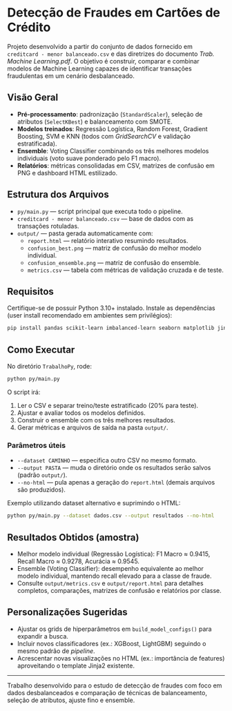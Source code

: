 # Detecção de Fraudes em Cartões de Crédito

Projeto desenvolvido a partir do conjunto de dados fornecido em `creditcard - menor balanceado.csv` e das diretrizes do documento _Trab. Machine Learning.pdf_. O objetivo é construir, comparar e combinar modelos de Machine Learning capazes de identificar transações fraudulentas em um cenário desbalanceado.

## Visão Geral
- **Pré-processamento**: padronização (`StandardScaler`), seleção de atributos (`SelectKBest`) e balanceamento com SMOTE.
- **Modelos treinados**: Regressão Logística, Random Forest, Gradient Boosting, SVM e KNN (todos com _GridSearchCV_ e validação estratificada).
- **Ensemble**: Voting Classifier combinando os três melhores modelos individuais (voto suave ponderado pelo F1 macro).
- **Relatórios**: métricas consolidadas em CSV, matrizes de confusão em PNG e dashboard HTML estilizado.

## Estrutura dos Arquivos
- `py/main.py` — script principal que executa todo o pipeline.
- `creditcard - menor balanceado.csv` — base de dados com as transações rotuladas.
- `output/` — pasta gerada automaticamente com:
  - `report.html` — relatório interativo resumindo resultados.
  - `confusion_best.png` — matriz de confusão do melhor modelo individual.
  - `confusion_ensemble.png` — matriz de confusão do ensemble.
  - `metrics.csv` — tabela com métricas de validação cruzada e de teste.

## Requisitos
Certifique-se de possuir Python 3.10+ instalado. Instale as dependências (user install recomendado em ambientes sem privilégios):

```bash
pip install pandas scikit-learn imbalanced-learn seaborn matplotlib jinja2
```

## Como Executar
No diretório `TrabalhoPy`, rode:

```bash
python py/main.py
```

O script irá:
1. Ler o CSV e separar treino/teste estratificado (20% para teste).
2. Ajustar e avaliar todos os modelos definidos.
3. Construir o ensemble com os três melhores resultados.
4. Gerar métricas e arquivos de saída na pasta `output/`.

### Parâmetros úteis
- `--dataset CAMINHO` — especifica outro CSV no mesmo formato.
- `--output PASTA` — muda o diretório onde os resultados serão salvos (padrão `output/`).
- `--no-html` — pula apenas a geração do `report.html` (demais arquivos são produzidos).

Exemplo utilizando dataset alternativo e suprimindo o HTML:

```bash
python py/main.py --dataset dados.csv --output resultados --no-html
```

## Resultados Obtidos (amostra)
- Melhor modelo individual (Regressão Logística): F1 Macro ≈ 0.9415, Recall Macro ≈ 0.9278, Acurácia ≈ 0.9545.
- Ensemble (Voting Classifier): desempenho equivalente ao melhor modelo individual, mantendo recall elevado para a classe de fraude.
- Consulte `output/metrics.csv` e `output/report.html` para detalhes completos, comparações, matrizes de confusão e relatórios por classe.

## Personalizações Sugeridas
- Ajustar os grids de hiperparâmetros em `build_model_configs()` para expandir a busca.
- Incluir novos classificadores (ex.: XGBoost, LightGBM) seguindo o mesmo padrão de _pipeline_.
- Acrescentar novas visualizações no HTML (ex.: importância de features) aproveitando o template Jinja2 existente.

---
Trabalho desenvolvido para o estudo de detecção de fraudes com foco em dados desbalanceados e comparação de técnicas de balanceamento, seleção de atributos, ajuste fino e ensemble.
